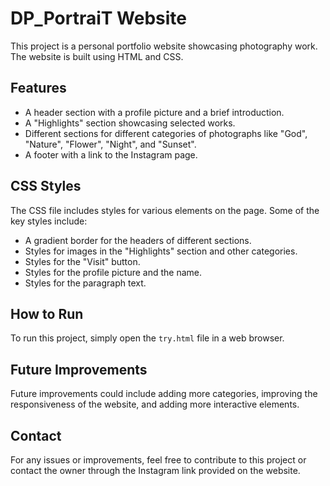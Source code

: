 # DP_PortraiT Website

This project is a personal portfolio website showcasing photography work. The website is built using HTML and CSS.

## Features

- A header section with a profile picture and a brief introduction.
- A "Highlights" section showcasing selected works.
- Different sections for different categories of photographs like "God", "Nature", "Flower", "Night", and "Sunset".
- A footer with a link to the Instagram page.

## CSS Styles

The CSS file includes styles for various elements on the page. Some of the key styles include:

- A gradient border for the headers of different sections.
- Styles for images in the "Highlights" section and other categories.
- Styles for the "Visit" button.
- Styles for the profile picture and the name.
- Styles for the paragraph text.

## How to Run

To run this project, simply open the `try.html` file in a web browser.

## Future Improvements

Future improvements could include adding more categories, improving the responsiveness of the website, and adding more interactive elements.

## Contact

For any issues or improvements, feel free to contribute to this project or contact the owner through the Instagram link provided on the website.
